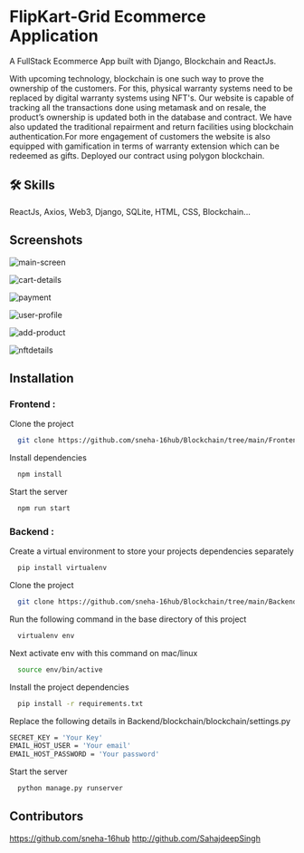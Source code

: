 
# FlipKart-Grid Ecommerce Application

A FullStack Ecommerce App built with Django, Blockchain and ReactJs.

With upcoming technology, blockchain is one such way to prove the ownership of the customers.
For this, physical warranty systems need to be replaced by digital warranty systems using NFT's.
Our website is capable of tracking all the transactions done using metamask and 
on resale, the product’s ownership is updated both in the database and contract.
We have also updated the traditional repairment and return facilities using blockchain authentication.For more engagement of customers the website is also equipped with gamification in terms of warranty extension which can be redeemed as gifts.
Deployed our contract using polygon blockchain.







## 🛠 Skills
ReactJs, Axios, Web3, Django, SQLite, HTML, CSS, Blockchain...


## Screenshots


![main-screen](https://user-images.githubusercontent.com/60435967/182043230-fc1d57ab-19cb-4145-a6fb-44afaaf8685c.png)


![cart-details](https://user-images.githubusercontent.com/60435967/182043233-6fe33844-781b-40dc-931f-a203cbecb078.png)


![payment](https://user-images.githubusercontent.com/60435967/182043236-eea44df0-5c87-485c-8d0b-eaedacb0d2bd.png)


![user-profile](https://user-images.githubusercontent.com/60435967/182043238-86dc206b-ff58-4b9a-a56e-c1c65b15fadd.png)


![add-product](https://user-images.githubusercontent.com/60435967/182043241-3d75ca63-4665-489a-bc50-fc22ed8f265f.png)


![nftdetails](https://user-images.githubusercontent.com/60435967/182042880-ed96afa6-1d46-46c3-9973-a4bab9b28995.png)


## Installation
### Frontend :

Clone the project

```bash
  git clone https://github.com/sneha-16hub/Blockchain/tree/main/Frontend
```

Install dependencies

```bash
  npm install
```

Start the server

```bash
  npm run start
```
### Backend :


Create a virtual environment to store your projects dependencies separately

```bash
  pip install virtualenv
```
Clone the project

```bash
  git clone https://github.com/sneha-16hub/Blockchain/tree/main/Backend
```

Run the following command in the base directory of this project

```bash
  virtualenv env
```
Next activate env with this command on mac/linux

```bash
  source env/bin/active
```
Install the project dependencies
```bash
  pip install -r requirements.txt
```
Replace the following details in Backend/blockchain/blockchain/settings.py
```bash
SECRET_KEY = 'Your Key'
EMAIL_HOST_USER = 'Your email'
EMAIL_HOST_PASSWORD = 'Your password'
```
Start the server
```bash
  python manage.py runserver
```

## Contributors

https://github.com/sneha-16hub
http://github.com/SahajdeepSingh
